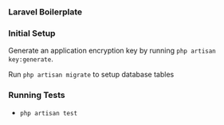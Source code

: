 ### Laravel Boilerplate

### Initial Setup
Generate an application encryption key by running `php artisan key:generate`.

Run `php artisan migrate` to setup database tables

### Running Tests
- `php artisan test`